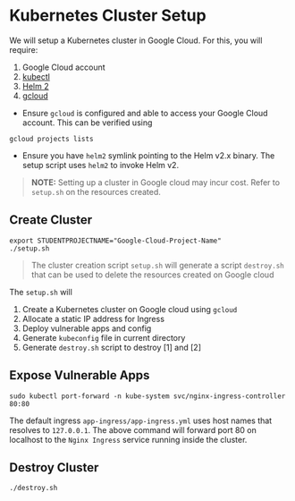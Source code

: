 # Kubernetes Cluster Setup

We will setup a Kubernetes cluster in Google Cloud. For this, you will require:

1. Google Cloud account
2. [kubectl](https://kubernetes.io/docs/tasks/tools/install-kubectl/)
3. [Helm 2](https://v2.helm.sh/docs/install/)
4. [gcloud](https://cloud.google.com/sdk/install)

* Ensure `gcloud` is configured and able to access your Google Cloud account. This can be verified using

```
gcloud projects lists
```

* Ensure you have `helm2` symlink pointing to the Helm v2.x binary. The setup script uses `helm2` to invoke Helm v2.

> **NOTE:** Setting up a cluster in Google cloud may incur cost. Refer to `setup.sh` on the resources created.

## Create Cluster

```
export STUDENTPROJECTNAME="Google-Cloud-Project-Name"
./setup.sh
```

> The cluster creation script `setup.sh` will generate a script `destroy.sh` that can be used to delete the resources created on Google cloud

The `setup.sh` will

1. Create a Kubernetes cluster on Google cloud using `gcloud`
2. Allocate a static IP address for Ingress
3. Deploy vulnerable apps and config
4. Generate `kubeconfig` file in current directory
5. Generate `destroy.sh` script to destroy [1] and [2]

## Expose Vulnerable Apps

```
sudo kubectl port-forward -n kube-system svc/nginx-ingress-controller 80:80
```

The default ingress `app-ingress/app-ingress.yml` uses host names that resolves to `127.0.0.1`. The above command will forward port 80 on localhost to the `Nginx Ingress` service running inside the cluster.

## Destroy Cluster

```
./destroy.sh
```